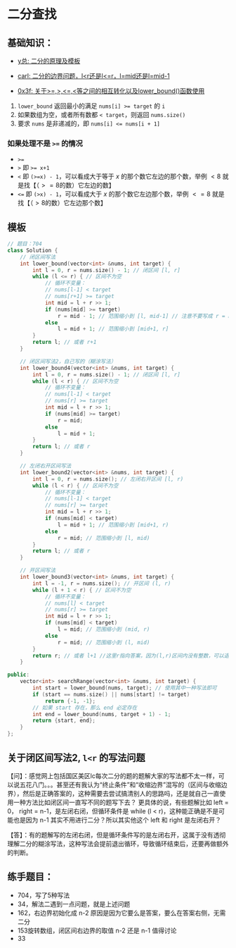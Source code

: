 # 二分查找

## 基础知识：

- [y总: 二分的原理及模板](https://www.acwing.com/activity/content/code/content/776324/)

- [carl: 二分的边界问题，l<r还是l<=r，l=mid还是l=mid-1](https://www.bilibili.com/video/BV1fA4y1o715/?share_source=copy_web&vd_source=672840fcf5c68492bb4e1f49d5c87506)

- [0x3f: 关于>=,>,<=,<等之间的相互转化以及lower_bound()函数使用](https://www.bilibili.com/video/BV1AP41137w7/?share_source=copy_web&vd_source=672840fcf5c68492bb4e1f49d5c87506&t=576)

1. `lower_bound` 返回最小的满足 `nums[i] >= target` 的 `i`
2. 如果数组为空，或者所有数都 `< target`，则返回 `nums.size()`
3. 要求 `nums` 是非递减的，即 `nums[i] <= nums[i + 1]`

### 如果处理不是 `>=` 的情况

- `>=`
- `>`   即 `>= x+1`
- `<`   即 `(>=x) - 1`，可以看成大于等于 $x$ 的那个数它左边的那个数，举例 $<8$ 就是找【（$>=8$的数）它左边的数】
- `<=`  即 `(>x) - 1`，可以看成大于 $x$ 的那个数它左边那个数，举例 $<=8$ 就是找【（$>8$的数）它左边那个数】

## 模板
```cpp
// 题目：704
class Solution {
    // 闭区间写法
    int lower_bound(vector<int> &nums, int target) {
        int l = 0, r = nums.size() - 1; // 闭区间 [l, r]
        while (l <= r) { // 区间不为空
            // 循环不变量：
            // nums[l-1] < target
            // nums[r+1] >= target
            int mid = l + r >> 1;
            if (nums[mid] >= target)
                r = mid - 1; // 范围缩小到 [l, mid-1] // 注意不要写成 r = mid，否则当只有一个元素时会发生死循环
            else
                l = mid + 1; // 范围缩小到 [mid+1, r]
        }
        return l; // 或者 r+1
    }

    // 闭区间写法2，自己写的（糊涂写法）
    int lower_bound4(vector<int> &nums, int target) {
        int l = 0, r = nums.size() - 1; // 闭区间 [l, r]
        while (l < r) { // 区间不为空
            // 循环不变量：
            // nums[l-1] < target
            // nums[r] >= target
            int mid = l + r >> 1;
            if (nums[mid] >= target)
                r = mid;
            else
                l = mid + 1;
        }
        return l; // 或者 r
    }

    // 左闭右开区间写法
    int lower_bound2(vector<int> &nums, int target) {
        int l = 0, r = nums.size(); // 左闭右开区间 [l, r)
        while (l < r) { // 区间不为空
            // 循环不变量：
            // nums[l-1] < target
            // nums[r] >= target
            int mid = l + r >> 1;
            if (nums[mid] < target)
                l = mid + 1; // 范围缩小到 [mid+1, r)
            else
                r = mid; // 范围缩小到 [l, mid)
        }
        return l; // 或者 r
    }

    // 开区间写法
    int lower_bound3(vector<int> &nums, int target) {
        int l = -1, r = nums.size(); // 开区间 (l, r)
        while (l + 1 < r) { // 区间不为空
            // 循环不变量：
            // nums[l] < target
            // nums[r] >= target
            int mid = l + r >> 1;
            if (nums[mid] < target)
                l = mid; // 范围缩小到 (mid, r)
            else
                r = mid; // 范围缩小到 (l, mid)
        }
        return r; // 或者 l+1 //这里r指向答案，因为(l,r)区间内没有整数，可以退出循环了。
    }

public:
    vector<int> searchRange(vector<int> &nums, int target) {
        int start = lower_bound(nums, target); // 使用其中一种写法即可
        if (start == nums.size() || nums[start] != target)
            return {-1, -1};
        // 如果 start 存在，那么 end 必定存在
        int end = lower_bound(nums, target + 1) - 1;
        return {start, end};
    }
};
```

## 关于闭区间写法2, `l<r` 的写法问题
【问】：感觉网上包括国区美区lc每次二分的题的题解大家的写法都不太一样，可以说五花八门。。。甚至还有我认为“终止条件”和“收缩边界”混写的（区间与收缩边界），然后是正确答案的，这种需要去尝试搞清别人的思路吗，还是就自己一直使用一种方法比如闭区间一直写不同的题写下去？
更具体的说，有些题解比如 left = 0， right = n-1，是左闭右闭，但循环条件是 while (l < r)，这种能正确是不是可能也是因为 n-1 其实不用进行二分？所以其实他这个 left 和 right 是左闭右开？

【答】：有的题解写的左闭右闭，但是循环条件写的是左闭右开，这属于没有透彻理解二分的糊涂写法，这种写法会提前退出循环，导致循环结束后，还要再做额外的判断。

## 练手题目：
- 704，写了5种写法
- 34，解法二遇到一点问题，就是上述问题
- 162，右边界初始化成 n-2 原因是因为它要么是答案，要么在答案右侧，无需二分
- 153旋转数组，闭区间右边界的取值 n-2 还是 n-1 值得讨论
- 33
